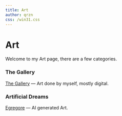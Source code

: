 ```yaml
---
title: Art 
author: qrzn
css: /win31.css
---
```


# Art

Welcome to my Art page, there are a few categories.

### The Gallery

[The Gallery](/art/art.html) &mdash; Art done by myself, mostly digital.


### Artificial Dreams

[Egregore](/art/dreams.html) &mdash; AI generated Art.
